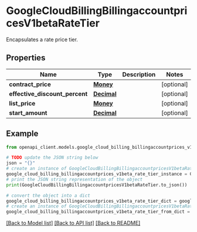 # GoogleCloudBillingBillingaccountpricesV1betaRateTier

Encapsulates a rate price tier.

## Properties

Name | Type | Description | Notes
------------ | ------------- | ------------- | -------------
**contract_price** | [**Money**](Money.md) |  | [optional] 
**effective_discount_percent** | [**Decimal**](Decimal.md) |  | [optional] 
**list_price** | [**Money**](Money.md) |  | [optional] 
**start_amount** | [**Decimal**](Decimal.md) |  | [optional] 

## Example

```python
from openapi_client.models.google_cloud_billing_billingaccountprices_v1beta_rate_tier import GoogleCloudBillingBillingaccountpricesV1betaRateTier

# TODO update the JSON string below
json = "{}"
# create an instance of GoogleCloudBillingBillingaccountpricesV1betaRateTier from a JSON string
google_cloud_billing_billingaccountprices_v1beta_rate_tier_instance = GoogleCloudBillingBillingaccountpricesV1betaRateTier.from_json(json)
# print the JSON string representation of the object
print(GoogleCloudBillingBillingaccountpricesV1betaRateTier.to_json())

# convert the object into a dict
google_cloud_billing_billingaccountprices_v1beta_rate_tier_dict = google_cloud_billing_billingaccountprices_v1beta_rate_tier_instance.to_dict()
# create an instance of GoogleCloudBillingBillingaccountpricesV1betaRateTier from a dict
google_cloud_billing_billingaccountprices_v1beta_rate_tier_from_dict = GoogleCloudBillingBillingaccountpricesV1betaRateTier.from_dict(google_cloud_billing_billingaccountprices_v1beta_rate_tier_dict)
```
[[Back to Model list]](../README.md#documentation-for-models) [[Back to API list]](../README.md#documentation-for-api-endpoints) [[Back to README]](../README.md)


